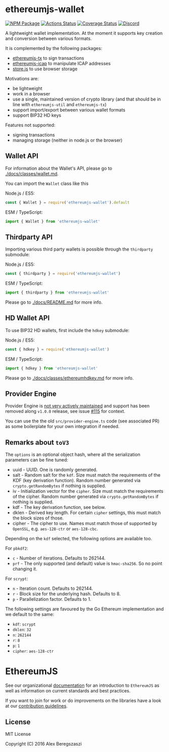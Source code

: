 # ethereumjs-wallet

[![NPM Package](https://img.shields.io/npm/v/ethereumjs-wallet.svg)](https://www.npmjs.org/package/ethereumjs-wallet)
[![Actions Status](https://github.com/ethereumjs/ethereumjs-wallet/workflows/Build/badge.svg)](https://github.com/ethereumjs/ethereumjs-wallet/actions)
[![Coverage Status](https://img.shields.io/coveralls/ethereumjs/ethereumjs-wallet.svg)](https://coveralls.io/r/ethereumjs/ethereumjs-wallet)
[![Discord][discord-badge]][discord-link]

A lightweight wallet implementation. At the moment it supports key creation and conversion between various formats.

It is complemented by the following packages:

- [ethereumjs-tx](https://github.com/ethereumjs/ethereumjs-tx) to sign transactions
- [ethereumjs-icap](https://github.com/ethereumjs/ethereumjs-icap) to manipulate ICAP addresses
- [store.js](https://github.com/marcuswestin/store.js) to use browser storage

Motivations are:

- be lightweight
- work in a browser
- use a single, maintained version of crypto library (and that should be in line with `ethereumjs-util` and `ethereumjs-tx`)
- support import/export between various wallet formats
- support BIP32 HD keys

Features not supported:

- signing transactions
- managing storage (neither in node.js or the browser)

## Wallet API

For information about the Wallet's API, please go to [./docs/classes/wallet.md](./docs/classes/wallet.md).

You can import the `Wallet` class like this

Node.js / ES5:

```js
const { Wallet } = require('ethereumjs-wallet').default
```

ESM / TypeScript:

```js
import { Wallet } from 'ethereumjs-wallet'
```

## Thirdparty API

Importing various third party wallets is possible through the `thirdparty` submodule:

Node.js / ES5:

```js
const { thirdparty } = require('ethereumjs-wallet')
```

ESM / TypeScript:

```js
import { thirdparty } from 'ethereumjs-wallet'
```

Please go to [./docs/README.md](./docs/README.md) for more info.

## HD Wallet API

To use BIP32 HD wallets, first include the `hdkey` submodule:

Node.js / ES5:

```js
const { hdkey } = require('ethereumjs-wallet')
```

ESM / TypeScript:

```js
import { hdkey } from 'ethereumjs-wallet'
```

Please go to [./docs/classes/ethereumhdkey.md](./docs/classes/ethereumhdkey.md) for more info.

## Provider Engine

Provider Engine is
[not very actively maintained](https://github.com/MetaMask/web3-provider-engine#web3-providerengine)
and support has been removed along `v1.0.0` release, see
issue [#115](https://github.com/ethereumjs/ethereumjs-wallet/issues/115) for context.

You can use the the old `src/provider-engine.ts` code (see associated PR) as some boilerplate
for your own integration if needed.

## Remarks about `toV3`

The `options` is an optional object hash, where all the serialization parameters can be fine tuned:

- uuid - UUID. One is randomly generated.
- salt - Random salt for the `kdf`. Size must match the requirements of the KDF (key derivation function). Random number generated via `crypto.getRandomBytes` if nothing is supplied.
- iv - Initialization vector for the `cipher`. Size must match the requirements of the cipher. Random number generated via `crypto.getRandomBytes` if nothing is supplied.
- kdf - The key derivation function, see below.
- dklen - Derived key length. For certain `cipher` settings, this must match the block sizes of those.
- cipher - The cipher to use. Names must match those of supported by `OpenSSL`, e.g. `aes-128-ctr` or `aes-128-cbc`.

Depending on the `kdf` selected, the following options are available too.

For `pbkdf2`:

- `c` - Number of iterations. Defaults to 262144.
- `prf` - The only supported (and default) value is `hmac-sha256`. So no point changing it.

For `scrypt`:

- `n` - Iteration count. Defaults to 262144.
- `r` - Block size for the underlying hash. Defaults to 8.
- `p` - Parallelization factor. Defaults to 1.

The following settings are favoured by the Go Ethereum implementation and we default to the same:

- `kdf`: `scrypt`
- `dklen`: `32`
- `n`: `262144`
- `r`: `8`
- `p`: `1`
- `cipher`: `aes-128-ctr`

# EthereumJS

See our organizational [documentation](https://ethereumjs.readthedocs.io) for an introduction to `EthereumJS` as well as information on current standards and best practices.

If you want to join for work or do improvements on the libraries have a look at our [contribution guidelines](https://ethereumjs.readthedocs.io/en/latest/contributing.html).

## License

MIT License

Copyright (C) 2016 Alex Beregszaszi

[discord-badge]: https://img.shields.io/static/v1?logo=discord&label=discord&message=Join&color=blue
[discord-link]: https://discord.gg/TNwARpR
